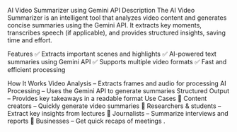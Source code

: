 AI Video Summarizer using Gemini API
Description
The AI Video Summarizer is an intelligent tool that analyzes video content and generates concise summaries using the Gemini API. It extracts key moments, transcribes speech (if applicable), and provides structured insights, saving time and effort.

Features
✅ Extracts important scenes and highlights
✅ AI-powered text summaries using Gemini API
✅ Supports multiple video formats
✅  Fast and efficient processing

How It Works
Video Analysis – Extracts frames and audio for processing
AI Processing – Uses the Gemini API to generate summaries
Structured Output – Provides key takeaways in a readable format
Use Cases
📌 Content creators – Quickly generate video summaries
📌 Researchers & students – Extract key insights from lectures
📌 Journalists – Summarize interviews and reports
📌 Businesses – Get quick recaps of meetings . 
